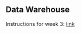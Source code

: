 ## Data Warehouse

Instructions for week 3: [link](https://github.com/DataTalksClub/data-engineering-zoomcamp/blob/main/03-data-warehouse/README.md)

